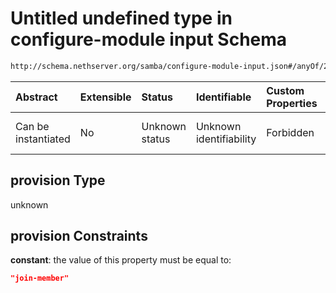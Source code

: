 # Untitled undefined type in configure-module input Schema

```txt
http://schema.nethserver.org/samba/configure-module-input.json#/anyOf/2/properties/provision
```



| Abstract            | Extensible | Status         | Identifiable            | Custom Properties | Additional Properties | Access Restrictions | Defined In                                                                                |
| :------------------ | :--------- | :------------- | :---------------------- | :---------------- | :-------------------- | :------------------ | :---------------------------------------------------------------------------------------- |
| Can be instantiated | No         | Unknown status | Unknown identifiability | Forbidden         | Allowed               | none                | [configure-module-input.json\*](samba/configure-module-input.json "open original schema") |

## provision Type

unknown

## provision Constraints

**constant**: the value of this property must be equal to:

```json
"join-member"
```
